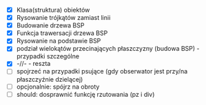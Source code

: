- [x] Klasa(struktura) obiektów
- [x] Rysowanie trójkątów zamiast linii
- [x] Budowanie drzewa BSP
- [x] Funkcja trawersacji drzewa BSP
- [x] Rysowanie na podstawie BSP
- [x] podział wielokątów przecinających płaszczyzny (budowa BSP) - przypadki szczególne
- [x] -//- - reszta
- [ ] spojrzeć na przypadki psujące (gdy obserwator jest przy/na płaszczyźnie dzielącej)
- [ ] opcjonalnie: spójrz na obroty
- [ ] should: dosprawnić funkcję rzutowania (pz i div)
